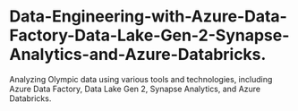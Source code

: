 # Data-Engineering-with-Azure-Data-Factory-Data-Lake-Gen-2-Synapse-Analytics-and-Azure-Databricks.
Analyzing Olympic data using various tools and technologies, including Azure Data Factory, Data Lake Gen 2, Synapse Analytics, and Azure Databricks.
